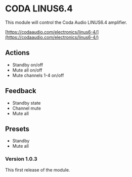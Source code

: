 # CODA LINUS6.4
This module will control the Coda Audio LINUS6.4 amplifier.

[https://codaaudio.com/electronics/linus6-4/](https://codaaudio.com/electronics/linus6-4/)

## Actions
* Standby on/off
* Mute all on/off
* Mute channels 1-4 on/off

## Feedback
* Standby state
* Channel mute
* Mute all

## Presets
* Standby
* Mute all

### Version 1.0.3
This first release of the module.
